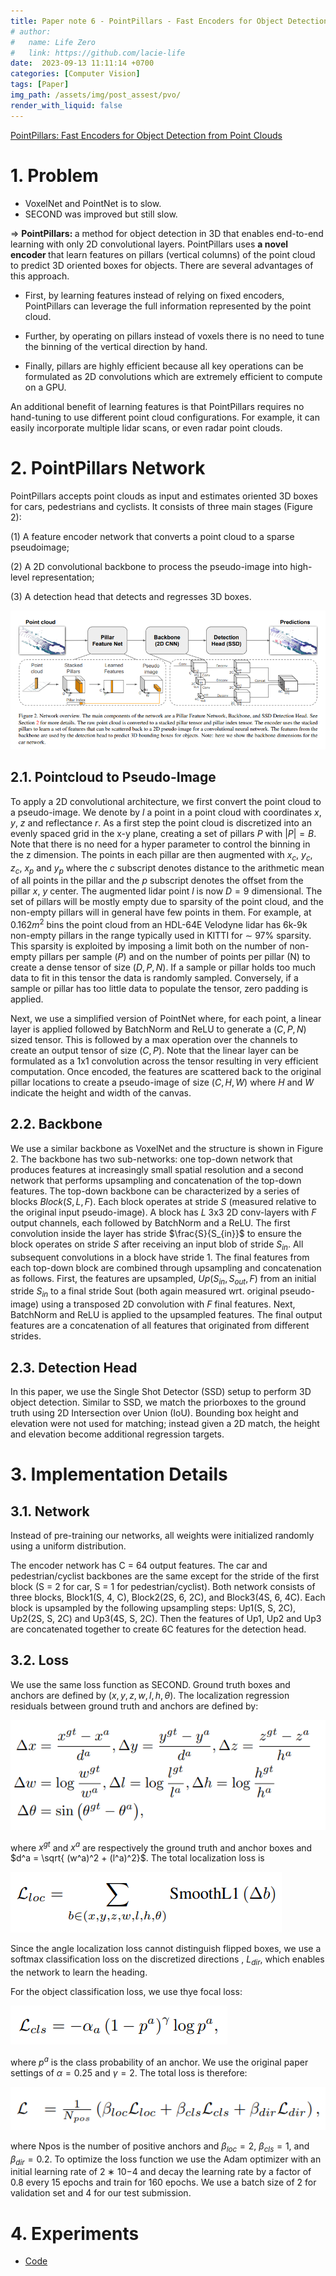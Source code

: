 ```yaml
---
title: Paper note 6 - PointPillars - Fast Encoders for Object Detection from Point Clouds
# author:
#   name: Life Zero
#   link: https://github.com/lacie-life
date:  2023-09-13 11:11:14 +0700
categories: [Computer Vision]
tags: [Paper]
img_path: /assets/img/post_assest/pvo/
render_with_liquid: false
---
```


[PointPillars: Fast Encoders for Object Detection from Point Clouds](https://arxiv.org/abs/1812.05784)

# 1. Problem

- VoxelNet and PointNet is to slow.
- SECOND was improved but still slow.

=> <b> PointPillars: </b> a method for object detection in 3D that enables end-to-end learning with
only 2D convolutional layers. PointPillars uses <b> a novel encoder </b> that learn features on pillars (vertical columns) of the
point cloud to predict 3D oriented boxes for objects. There
are several advantages of this approach. 

- First, by learning
features instead of relying on fixed encoders, PointPillars
can leverage the full information represented by the point
cloud. 

- Further, by operating on pillars instead of voxels
there is no need to tune the binning of the vertical direction by hand. 

- Finally, pillars are highly efficient because all
key operations can be formulated as 2D convolutions which
are extremely efficient to compute on a GPU. 

An additional benefit of learning features is that PointPillars requires no
hand-tuning to use different point cloud configurations. For
example, it can easily incorporate multiple lidar scans, or
even radar point clouds.

# 2. PointPillars Network

PointPillars accepts point clouds as input and estimates
oriented 3D boxes for cars, pedestrians and cyclists. It consists of three main stages (Figure 2): 

(1) A feature encoder
network that converts a point cloud to a sparse pseudoimage; 

(2) A 2D convolutional backbone to process the
pseudo-image into high-level representation;

(3) A detection head that detects and regresses 3D boxes.

![Network overview](https://github.com/lacie-life/lacie-life.github.io/blob/main/assets/img/post_assest/paper-note-6-1.png?raw=true)

## 2.1. Pointcloud to Pseudo-Image

To apply a 2D convolutional architecture, we first convert the point cloud to a pseudo-image.
We denote by $l$ a point in a point cloud with coordinates
$x$, $y$, $z$ and reflectance $r$. As a first step the point cloud
is discretized into an evenly spaced grid in the x-y plane,
creating a set of pillars $P$ with $|P| = B$. Note that there is
no need for a hyper parameter to control the binning in the
z dimension. The points in each pillar are then augmented
with $x_c$, $y_c$, $z_c$, $x_p$ and $y_p$ where the $c$ subscript denotes
distance to the arithmetic mean of all points in the pillar and
the $p$ subscript denotes the offset from the pillar $x$, $y$ center.
The augmented lidar point $l$ is now $D = 9$ dimensional.
The set of pillars will be mostly empty due to sparsity
of the point cloud, and the non-empty pillars will in general
have few points in them. For example, at $0.162 m^2$ bins
the point cloud from an HDL-64E Velodyne lidar has 6k-9k
non-empty pillars in the range typically used in KITTI for
∼ 97% sparsity. This sparsity is exploited by imposing a
limit both on the number of non-empty pillars per sample
$(P)$ and on the number of points per pillar (N) to create a
dense tensor of size $(D, P, N)$. If a sample or pillar holds
too much data to fit in this tensor the data is randomly sampled. Conversely, if a sample or pillar has too little data to
populate the tensor, zero padding is applied.

Next, we use a simplified version of PointNet where,
for each point, a linear layer is applied followed by BatchNorm and ReLU to generate a $(C, P, N)$ sized
tensor. This is followed by a max operation over the channels to create an output tensor of size $(C, P)$. Note that the
linear layer can be formulated as a 1x1 convolution across
the tensor resulting in very efficient computation.
Once encoded, the features are scattered back to the
original pillar locations to create a pseudo-image of size
$(C, H, W)$ where $H$ and $W$ indicate the height and width
of the canvas.

## 2.2. Backbone

We use a similar backbone as VoxelNet and the structure is
shown in Figure 2. The backbone has two sub-networks:
one top-down network that produces features at increasingly small spatial resolution and a second network that performs upsampling and concatenation of the top-down features. The top-down backbone can be characterized by a series of blocks $Block(S, L, F)$. Each block operates at stride
$S$ (measured relative to the original input pseudo-image).
A block has $L$ 3x3 2D conv-layers with $F$ output channels,
each followed by BatchNorm and a ReLU. The first convolution inside the layer has stride $\frac{S}{S_{in}}$
to ensure the block
operates on stride $S$ after receiving an input blob of stride
$S_{in}$. All subsequent convolutions in a block have stride 1.
The final features from each top-down block are combined through upsampling and concatenation as follows.
First, the features are upsampled, $Up(S_{in}, S_{out}, F)$ from an
initial stride $S_{in}$ to a final stride Sout (both again measured
wrt. original pseudo-image) using a transposed 2D convolution with $F$ final features. Next, BatchNorm and ReLU
is applied to the upsampled features. The final output features are a concatenation of all features that originated from
different strides.

## 2.3. Detection Head

In this paper, we use the Single Shot Detector (SSD)
setup to perform 3D object detection. Similar to SSD, we
match the priorboxes to the ground truth using 2D Intersection over Union (IoU). Bounding box height and
elevation were not used for matching; instead given a 2D
match, the height and elevation become additional regression targets.

# 3. Implementation Details

## 3.1. Network

Instead of pre-training our networks, all weights were
initialized randomly using a uniform distribution.

The encoder network has C = 64 output features. The
car and pedestrian/cyclist backbones are the same except
for the stride of the first block (S = 2 for car, S = 1 for
pedestrian/cyclist). Both network consists of three blocks,
Block1(S, 4, C), Block2(2S, 6, 2C), and Block3(4S, 6,
4C). Each block is upsampled by the following upsampling
steps: Up1(S, S, 2C), Up2(2S, S, 2C) and Up3(4S, S, 2C).
Then the features of Up1, Up2 and Up3 are concatenated
together to create 6C features for the detection head.

## 3.2. Loss

We use the same loss function as SECOND.  Ground truth boxes and anchors are defined by
$(x, y, z, w, l, h, θ)$. The localization regression residuals between ground truth and anchors are defined by:

![Network overview](https://github.com/lacie-life/lacie-life.github.io/blob/main/assets/img/post_assest/paper-note-6-2.png?raw=true)

where $x^{gt}$ and $x^a$ are respectively the ground truth and anchor boxes and $d^a = \sqrt{ (w^a)^2 + (l^a)^2}$. The total localization loss is

![Network overview](https://github.com/lacie-life/lacie-life.github.io/blob/main/assets/img/post_assest/paper-note-6-3.png?raw=true)


Since the angle localization loss cannot distinguish
flipped boxes, we use a softmax classification loss on the
discretized directions , $L_{dir}$, which enables the network
to learn the heading.

For the object classification loss, we use thye focal loss:

![Network overview](https://github.com/lacie-life/lacie-life.github.io/blob/main/assets/img/post_assest/paper-note-6-5.png?raw=true)


where $p^a$
is the class probability of an anchor. We use the
original paper settings of $α = 0.25$ and $γ = 2$. The total
loss is therefore:

![Network overview](https://github.com/lacie-life/lacie-life.github.io/blob/main/assets/img/post_assest/paper-note-6-6.png?raw=true)


where Npos is the number of positive anchors and $β_{loc} = 2$, $β_{cls} = 1$, and $β_{dir} = 0.2$.
To optimize the loss function we use the Adam optimizer
with an initial learning rate of 2 ∗ 10−4
and decay the learning rate by a factor of 0.8 every 15 epochs and train for 160
epochs. We use a batch size of 2 for validation set and 4 for
our test submission.

# 4. Experiments

- [Code](https://github.com/nutonomy/second.pytorch)



